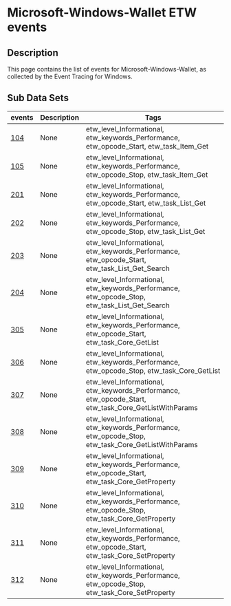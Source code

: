 # Microsoft-Windows-Wallet ETW events

## Description
This page contains the list of events for Microsoft-Windows-Wallet, as collected by the Event Tracing for Windows.

## Sub Data Sets
|events|Description|Tags|
|---|---|---|
|[104](events/event-104.md)|None|etw_level_Informational, etw_keywords_Performance, etw_opcode_Start, etw_task_Item_Get|
|[105](events/event-105.md)|None|etw_level_Informational, etw_keywords_Performance, etw_opcode_Stop, etw_task_Item_Get|
|[201](events/event-201.md)|None|etw_level_Informational, etw_keywords_Performance, etw_opcode_Start, etw_task_List_Get|
|[202](events/event-202.md)|None|etw_level_Informational, etw_keywords_Performance, etw_opcode_Stop, etw_task_List_Get|
|[203](events/event-203.md)|None|etw_level_Informational, etw_keywords_Performance, etw_opcode_Start, etw_task_List_Get_Search|
|[204](events/event-204.md)|None|etw_level_Informational, etw_keywords_Performance, etw_opcode_Stop, etw_task_List_Get_Search|
|[305](events/event-305.md)|None|etw_level_Informational, etw_keywords_Performance, etw_opcode_Start, etw_task_Core_GetList|
|[306](events/event-306.md)|None|etw_level_Informational, etw_keywords_Performance, etw_opcode_Stop, etw_task_Core_GetList|
|[307](events/event-307.md)|None|etw_level_Informational, etw_keywords_Performance, etw_opcode_Start, etw_task_Core_GetListWithParams|
|[308](events/event-308.md)|None|etw_level_Informational, etw_keywords_Performance, etw_opcode_Stop, etw_task_Core_GetListWithParams|
|[309](events/event-309.md)|None|etw_level_Informational, etw_keywords_Performance, etw_opcode_Start, etw_task_Core_GetProperty|
|[310](events/event-310.md)|None|etw_level_Informational, etw_keywords_Performance, etw_opcode_Stop, etw_task_Core_GetProperty|
|[311](events/event-311.md)|None|etw_level_Informational, etw_keywords_Performance, etw_opcode_Start, etw_task_Core_SetProperty|
|[312](events/event-312.md)|None|etw_level_Informational, etw_keywords_Performance, etw_opcode_Stop, etw_task_Core_SetProperty|
